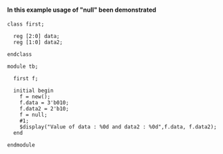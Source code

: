 #### In this example usage of "null" been demonstrated 


```
class first;
  
  reg [2:0] data; 
  reg [1:0] data2;

endclass

module tb;
  
  first f;
  
  initial begin
    f = new(); 
    f.data = 3'b010;
    f.data2 = 2'b10;
    f = null; 
    #1;
    $display("Value of data : %0d and data2 : %0d",f.data, f.data2);
  end

endmodule

```
